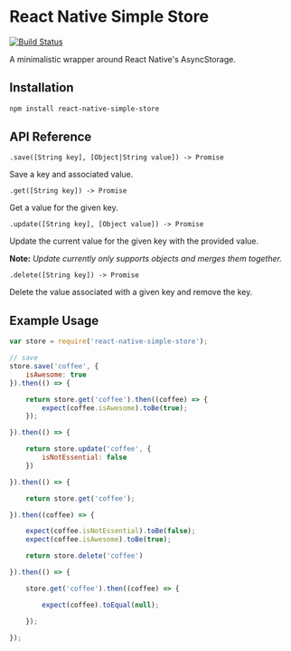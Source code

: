 # React Native Simple Store

[![Build Status](https://travis-ci.org/jasonmerino/react-native-simple-store.svg?branch=master)](https://travis-ci.org/jasonmerino/react-native-simple-store)

A minimalistic wrapper around React Native's AsyncStorage.

## Installation

```bash
npm install react-native-simple-store
```

## API Reference

`.save([String key], [Object|String value]) -> Promise`

Save a key and associated value.

`.get([String key]) -> Promise`

Get a value for the given key.

`.update([String key], [Object value]) -> Promise`

Update the current value for the given key with the provided value.

**Note:** *Update currently only supports objects and merges them together.*

`.delete([String key]) -> Promise`

Delete the value associated with a given key and remove the key.

## Example Usage

```javascript
var store = require('react-native-simple-store');

// save
store.save('coffee', {
	isAwesome: true
}).then(() => {

	return store.get('coffee').then((coffee) => {
		expect(coffee.isAwesome).toBe(true);
	});

}).then(() => {

	return store.update('coffee', {
		isNotEssential: false
	})

}).then(() => {

	return store.get('coffee');

}).then((coffee) => {

	expect(coffee.isNotEssential).toBe(false);
	expect(coffee.isAwesome).toBe(true);

	return store.delete('coffee')

}).then(() => {

	store.get('coffee').then((coffee) => {

		expect(coffee).toEqual(null);

	});

});
```
